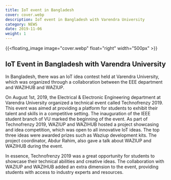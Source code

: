 ```yaml
---
title: IoT event in Bangladesh
cover: cover.webp
description: IoT event in Bangladesh with Varendra University
category: NEWS
date: 2019-11-06
weight: 1
---
```


<!-- ![image](cover.webp) -->
{{<floating_image image="cover.webp" float="right" width="500px" >}}

## IoT Event in Bangladesh with Varendra University

In Bangladesh, there was an IoT idea contest held at Varendra University, which was organized through a collaboration between the EEE department and WAZIHUB and WAZIUP.

On August 1st, 2019, the Electrical & Electronic Engineering department at Varendra University organized a technical event called Technofrenzy 2019. This event was aimed at providing a platform for students to exhibit their talent and skills in a competitive setting. The inauguration of the IEEE student branch of VU marked the beginning of the event.
As part of Technofrenzy 2019, WAZIUP and WAZIHUB hosted a project showcasing and idea competition, which was open to all innovative IoT ideas. The top three ideas were awarded prizes such as Waziup development kits. The project coordinator, Abdur Rahim, also gave a talk about WAZIUP and WAZIHUB during the event.

In essence, Technofrenzy 2019 was a great opportunity for students to showcase their technical abilities and creative ideas. The collaboration with WAZIUP and WAZIHUB added an extra dimension to the event, providing students with access to industry experts and resources.

